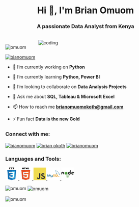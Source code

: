 <h1 align="center">Hi 👋, I'm Brian Omuom</h1>
<h3 align="center">A passionate Data Analyst from Kenya</h3>
<br>
<img align="right" alt="coding" width="400" src="https://miro.medium.com/v2/resize:fit:1400/0*HijaV6P2wiQ4EcFm.gif">

<p align="left"> <img src="https://komarev.com/ghpvc/?username=omuom&label=Profile%20views&color=0e75b6&style=flat" alt="omuom" /> </p>

<p align="left"> <a href="https://twitter.com/bianomuom" target="blank"><img src="https://img.shields.io/twitter/follow/bianomuom?logo=twitter&style=for-the-badge" alt="bianomuom" /></a> </p>

- 🔭 I’m currently working on **Python**

- 🌱 I’m currently learning **Python, Power BI**

- 👯 I’m looking to collaborate on **Data Analysis Projects**

- 💬 Ask me about **SQL, Tableau & Microsoft Excel**

- 📫 How to reach me **brianomuomokoth@gmail.com**

- ⚡ Fun fact **Data is the new Gold**

<h3 align="left">Connect with me:</h3>
<p align="left">
<a href="https://twitter.com/bianomuom" target="blank"><img align="center" src="https://raw.githubusercontent.com/rahuldkjain/github-profile-readme-generator/master/src/images/icons/Social/twitter.svg" alt="bianomuom" height="30" width="40" /></a>
<a href="https://linkedin.com/in/brian okoth" target="blank"><img align="center" src="https://raw.githubusercontent.com/rahuldkjain/github-profile-readme-generator/master/src/images/icons/Social/linked-in-alt.svg" alt="brian okoth" height="30" width="40" /></a>
<a href="https://kaggle.com/brianomuom" target="blank"><img align="center" src="https://raw.githubusercontent.com/rahuldkjain/github-profile-readme-generator/master/src/images/icons/Social/kaggle.svg" alt="brianomuom" height="30" width="40" /></a>
</p>

<h3 align="left">Languages and Tools:</h3>
<p align="left"> <a href="https://www.w3schools.com/css/" target="_blank" rel="noreferrer"> <img src="https://raw.githubusercontent.com/devicons/devicon/master/icons/css3/css3-original-wordmark.svg" alt="css3" width="40" height="40"/> </a> <a href="https://www.w3.org/html/" target="_blank" rel="noreferrer"> <img src="https://raw.githubusercontent.com/devicons/devicon/master/icons/html5/html5-original-wordmark.svg" alt="html5" width="40" height="40"/> </a> <a href="https://developer.mozilla.org/en-US/docs/Web/JavaScript" target="_blank" rel="noreferrer"> <img src="https://raw.githubusercontent.com/devicons/devicon/master/icons/javascript/javascript-original.svg" alt="javascript" width="40" height="40"/> </a> <a href="https://www.mysql.com/" target="_blank" rel="noreferrer"> <img src="https://raw.githubusercontent.com/devicons/devicon/master/icons/mysql/mysql-original-wordmark.svg" alt="mysql" width="40" height="40"/> </a> <a href="https://nodejs.org" target="_blank" rel="noreferrer"> <img src="https://raw.githubusercontent.com/devicons/devicon/master/icons/nodejs/nodejs-original-wordmark.svg" alt="nodejs" width="40" height="40"/> </a> </p>

<p><img align="left" src="https://github-readme-stats.vercel.app/api/top-langs?username=omuom&show_icons=true&locale=en&layout=compact" alt="omuom" /></p>

<p>&nbsp;<img align="center" src="https://github-readme-stats.vercel.app/api?username=omuom&show_icons=true&locale=en" alt="omuom" /></p>

<p><img align="center" src="https://github-readme-streak-stats.herokuapp.com/?user=omuom&" alt="omuom" /></p>


